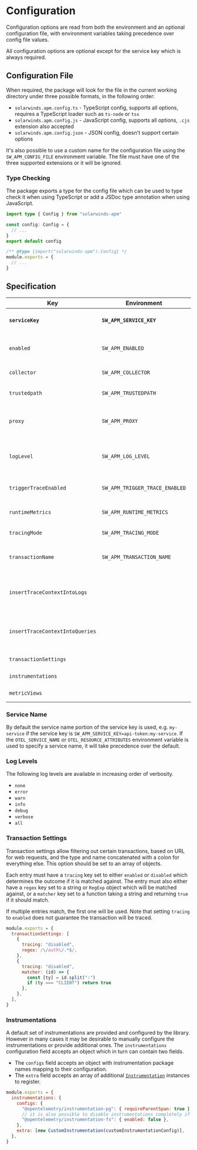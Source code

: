 # Configuration

Configuration options are read from both the environment and an optional configuration file, with environment variables taking precedence over config file values.

All configuration options are optional except for the service key which is always required.

## Configuration File

When required, the package will look for the file in the current working directory under three possible formats, in the following order:

- `solarwinds.apm.config.ts` - TypeScript config, supports all options, requires a TypeScript loader such as `ts-node` or `tsx`
- `solarwinds.apm.config.js` - JavaScript config, supports all options, `.cjs` extension also accepted
- `solarwinds.apm.config.json` - JSON config, doesn't support certain options

It's also possible to use a custom name for the configuration file using the `SW_APM_CONFIG_FILE` environment variable. The file must have one of the three supported extensions or it will be ignored.

### Type Checking

The package exports a type for the config file which can be used to type check it when using TypeScript or add a JSDoc type annotation when using JavaScript.

```ts
import type { Config } from "solarwinds-apm"

const config: Config = {
  // ...
}
export default config
```

```js
/** @type {import("solarwinds-apm").Config} */
module.exports = {
  // ...
}
```

## Specification

| Key                             | Environment                    | Default           | Description                                                                    |
| ------------------------------- | ------------------------------ | ----------------- | ------------------------------------------------------------------------------ |
| **`serviceKey`**                | **`SW_APM_SERVICE_KEY`**       |                   | **Service key**. See [Service Name](#service-name)                             |
| `enabled`                       | `SW_APM_ENABLED`               | `true`            | Whether instrumentation should be enabled                                      |
| `collector`                     | `SW_APM_COLLECTOR`             | Default collector | Collector URL                                                                  |
| `trustedpath`                   | `SW_APM_TRUSTEDPATH`           | None              | Path to the collector's SSL certificate                                        |
| `proxy`                         | `SW_APM_PROXY`                 | None              | URL of a proxy to use to connect to the collector                              |
| `logLevel`                      | `SW_APM_LOG_LEVEL`             | `warn`            | Logging level for the instrumentation libraries. See [Log Levels](#log-levels) |
| `triggerTraceEnabled`           | `SW_APM_TRIGGER_TRACE_ENABLED` | `true`            | Whether trigger tracing should be enabled                                      |
| `runtimeMetrics`                | `SW_APM_RUNTIME_METRICS`       | `true`            | Whether runtime metrics should be collected                                    |
| `tracingMode`                   | `SW_APM_TRACING_MODE`          | None              | Custom tracing mode                                                            |
| `transactionName`               | `SW_APM_TRANSACTION_NAME`      | None              | Custom transaction name for all spans                                          |
| `insertTraceContextIntoLogs`    |                                | `false`           | Whether to insert trace context information into logs                          |
| `insertTraceContextIntoQueries` |                                | `false`           | Whether to insert trace context information into SQL queries                   |
| `transactionSettings`           |                                | None              | See [Transaction Settings](#transaction-settings)                              |
| `instrumentations`              |                                | None              | See [Instrumentations](#instrumentations)                                      |
| `metricViews`                   |                                | None              | Custom metric views                                                            |

### Service Name

By default the service name portion of the service key is used, e.g. `my-service` if the service key is `SW_APM_SERVICE_KEY=api-token:my-service`. If the `OTEL_SERVICE_NAME` or `OTEL_RESOURCE_ATTRIBUTES` environment variable is used to specify a service name, it will take precedence over the default.

### Log Levels

The following log levels are available in increasing order of verbosity.

- `none`
- `error`
- `warn`
- `info`
- `debug`
- `verbose`
- `all`

### Transaction Settings

Transaction settings allow filtering out certain transactions, based on URL for web requests, and the type and name concatenated with a colon for everything else. This option should be set to an array of objects.

Each entry must have a `tracing` key set to either `enabled` or `disabled` which determines the outcome if it is matched against. The entry must also either have a `regex` key set to a string or `RegExp` object which will be matched against, or a `matcher` key set to a function taking a string and returning `true` if it should match.

If multiple entries match, the first one will be used. Note that setting `tracing` to `enabled` does not guarantee the transaction will be traced.

```js
module.exports = {
  transactionSettings: [
    {
      tracing: "disabled",
      regex: /\/auth\/.*$/,
    },
    {
      tracing: "disabled",
      matcher: (id) => {
        const [ty] = id.split(":")
        if (ty === "CLIENT") return true
      },
    },
  ],
}
```

### Instrumentations

A default set of instrumentations are provided and configured by the library. However in many cases it may be desirable to manually configure the instrumentations or provide additional ones. The `instrumentations` configuration field accepts an object which in turn can contain two fields.

- The `configs` field accepts an object with instrumentation package names mapping to their configuration.
- The `extra` field accepts an array of additional [`Instrumentation`](https://open-telemetry.github.io/opentelemetry-js/interfaces/_opentelemetry_instrumentation.Instrumentation.html) instances to register.

```js
module.exports = {
  instrumentations: {
    configs: {
      "@opentelemetry/instrumentation-pg": { requireParentSpan: true },
      // it is also possible to disable instrumentations completely if preferred
      "@opentelemetry/instrumentation-fs": { enabled: false },
    },
    extra: [new CustomInstrumentation(customInstrumentationConfig)],
  },
}
```
